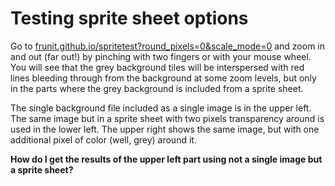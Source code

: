 Testing sprite sheet options
============================

Go to
[frunit.github.io/spritetest?round_pixels=0&scale_mode=0](https://frunit.github.io/spritetest?round_pixels=0&scale_mode=0)
and zoom in and out (far out!) by pinching with two fingers or with your
mouse wheel. You will see that the grey background tiles will be
interspersed with red lines bleeding through from the background at some
zoom levels, but only in the parts where the grey background is included
from a sprite sheet.

The single background file included as a single image is in the upper
left. The same image but in a sprite sheet with two pixels transparency
around is used in the lower left. The upper right shows the same image,
but with one additional pixel of color (well, grey) around it.

**How do I get the results of the upper left part using not a single
image but a sprite sheet?**
